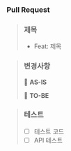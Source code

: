 ### Pull Request

> ### 제목
>
> - Feat: 제목

> ### 변경사항
> 
> 📌 **AS-IS**
>
> 🔖 **TO-BE**
>

> ### 테스트
>
> - [ ] 테스트 코드
> - [ ] API 테스트